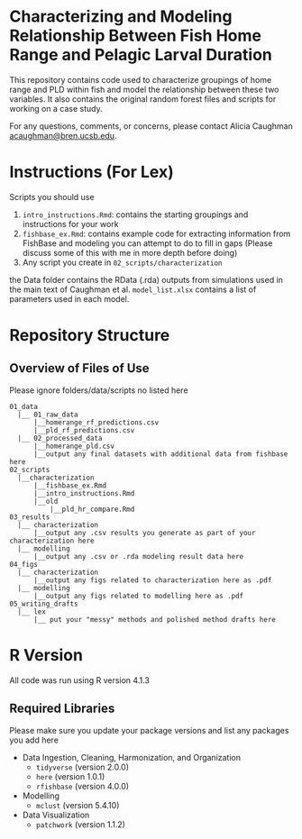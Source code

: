 # Characterizing and Modeling Relationship Between Fish Home Range and Pelagic Larval Duration

This repository contains code used to characterize groupings of home range and PLD within fish and model the relationship between these two variables. It also contains the original random forest files and scripts for working on a case study.

For any questions, comments, or concerns, please contact Alicia Caughman [acaughman@bren.ucsb.edu](acaughman@bren.ucsb.edu).

# Instructions (For Lex)

Scripts you should use

1. `intro_instructions.Rmd`: contains the starting groupings and instructions for your work
2. `fishbase_ex.Rmd`: contains example code for extracting information from FishBase and modeling you can attempt to do to fill in gaps (Please discuss some of this with me in more depth before doing)
3. Any script you create in `02_scripts/characterization`

the Data folder contains the RData (.rda) outputs from simulations used in the main text of Caughman et al. `model_list.xlsx` contains a list of parameters used in each model.

# Repository Structure

## Overview of Files of Use

Please ignore folders/data/scripts no listed here

```
01_data
  |__ 01_raw_data
      |__homerange_rf_predictions.csv
      |__pld_rf_predictions.csv
  |__ 02_processed_data
      |__homerange_pld.csv
      |__output any final datasets with additional data from fishbase here
02_scripts
  |__characterization
      |__fishbase_ex.Rmd
      |__intro_instructions.Rmd
      |__old
          |__pld_hr_compare.Rmd
03_results
  |__ characterization
      |__output any .csv results you generate as part of your characterization here
  |__ modelling
      |__output any .csv or .rda modeling result data here
04_figs
  |__ characterization
      |__output any figs related to characterization here as .pdf 
  |__ modelling
      |__output any figs related to modelling here as .pdf 
05_writing_drafts
  |__ lex
      |__ put your "messy" methods and polished method drafts here
```

# R Version

All code was run using R version 4.1.3

## Required Libraries

Please make sure you update your package versions and list any packages you add here

+ Data Ingestion, Cleaning, Harmonization, and Organization
  - `tidyverse` (version 2.0.0)
  - `here` (version 1.0.1)
  - `rfishbase` (version 4.0.0)
+ Modelling
  - `mclust` (version 5.4.10)
+ Data Visualization
  - `patchwork` (version 1.1.2)